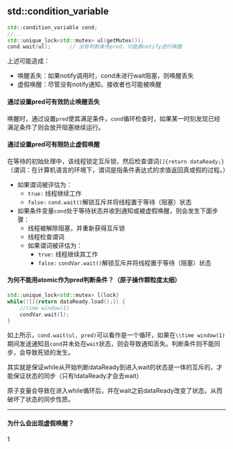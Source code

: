 ## std::condition_variable

```cpp
std::condition_variable cond;
//...
std::unique_lock<std::mutex> ul(getMutex());
cond.wait(ul);		// 没有判断条件pred，只能靠notify进行唤醒
```

上述可能造成：

* 唤醒丢失：如果notify调用时，cond未进行wait阻塞，则唤醒丢失
* 虚假唤醒：尽管没有notify通知，接收者也可能被唤醒

#### 通过设置pred可有效防止唤醒丢失

唤醒时，通过设置`pred`使其满足条件，`cond`循环检查时，如果某一时刻发现已经满足条件了则会放开阻塞继续运行。

#### 通过设置pred可有限防止虚假唤醒

在等待的初始处理中，该线程锁定互斥锁，然后检查谓词`[]{return dataReady;}`（谓词：在计算机语言的环境下，谓词是指条件表达式的求值返回真或假的过程。）

- 如果谓词被评估为：
  - `true:` 线程继续工作
  - `false:` `cond.wait()`解锁互斥并将线程置于等待（阻塞）状态
- 如果条件变量`cond`处于等待状态并收到通知或被虚假唤醒，则会发生下面步骤：
  - 线程被解除阻塞，并重新获得互斥锁
  - 线程检查谓词
  - 如果谓词被评估为：
    - `true:` 线程继续其工作
    - `false:` `condVar.wait()`解锁互斥并将线程置于等待（阻塞）状态

#### 为何不能用atomic作为pred判断条件？（原子操作颗粒度太细）

```c++
std::unique_lock<std::mutex> l{lock}
while(![]{return dataReady.load();}) {
    //time window(1)
    condVar.wait(l);
}
```

如上所示，`cond.wait(ul, pred)`可以看作是一个循环，如果在`\\time window(1)`期间发送通知且`cond`并未处在`wait`状态，则会导致通知丢失。判断条件则不能同步，会导致死锁的发生。

其实就是保证while从开始判断dataReady到进入wait的状态是一体的互斥的，才能保证状态的同步（只有!dataReady才会去wait）

原子变量会导致在进入while循环后，并在wait之前dataReady改变了状态，从而破坏了状态的同步性质。

-------

#### 为什么会出现虚假唤醒？

1